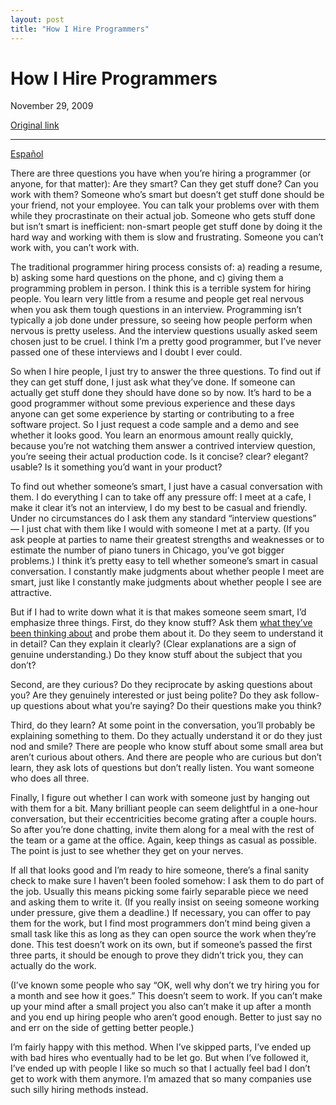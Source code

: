 ```yaml
---
layout: post
title: "How I Hire Programmers"
---
```

How I Hire Programmers
======================

November 29, 2009

[Original link](http://www.aaronsw.com/weblog/hiring)

* * * * *

[Español](http://www.aaronsw.com/weblog/hiring.es)

There are three questions you have when you’re hiring a programmer (or
anyone, for that matter): Are they smart? Can they get stuff done? Can
you work with them? Someone who’s smart but doesn’t get stuff done
should be your friend, not your employee. You can talk your problems
over with them while they procrastinate on their actual job. Someone who
gets stuff done but isn’t smart is inefficient: non-smart people get
stuff done by doing it the hard way and working with them is slow and
frustrating. Someone you can’t work with, you can’t work with.

The traditional programmer hiring process consists of: a) reading a
resume, b) asking some hard questions on the phone, and c) giving them a
programming problem in person. I think this is a terrible system for
hiring people. You learn very little from a resume and people get real
nervous when you ask them tough questions in an interview. Programming
isn’t typically a job done under pressure, so seeing how people perform
when nervous is pretty useless. And the interview questions usually
asked seem chosen just to be cruel. I think I’m a pretty good
programmer, but I’ve never passed one of these interviews and I doubt I
ever could.

So when I hire people, I just try to answer the three questions. To find
out if they can get stuff done, I just ask what they’ve done. If someone
can actually get stuff done they should have done so by now. It’s hard
to be a good programmer without some previous experience and these days
anyone can get some experience by starting or contributing to a free
software project. So I just request a code sample and a demo and see
whether it looks good. You learn an enormous amount really quickly,
because you’re not watching them answer a contrived interview question,
you’re seeing their actual production code. Is it concise? clear?
elegant? usable? Is it something you’d want in your product?

To find out whether someone’s smart, I just have a casual conversation
with them. I do everything I can to take off any pressure off: I meet at
a cafe, I make it clear it’s not an interview, I do my best to be casual
and friendly. Under no circumstances do I ask them any standard
“interview questions” — I just chat with them like I would with someone
I met at a party. (If you ask people at parties to name their greatest
strengths and weaknesses or to estimate the number of piano tuners in
Chicago, you’ve got bigger problems.) I think it’s pretty easy to tell
whether someone’s smart in casual conversation. I constantly make
judgments about whether people I meet are smart, just like I constantly
make judgments about whether people I see are attractive.

But if I had to write down what it is that makes someone seem smart, I’d
emphasize three things. First, do they know stuff? Ask them [what
they’ve been thinking about](http://www.aaronsw.com/weblog/smalltalkq)
and probe them about it. Do they seem to understand it in detail? Can
they explain it clearly? (Clear explanations are a sign of genuine
understanding.) Do they know stuff about the subject that you don’t?

Second, are they curious? Do they reciprocate by asking questions about
you? Are they genuinely interested or just being polite? Do they ask
follow-up questions about what you’re saying? Do their questions make
you think?

Third, do they learn? At some point in the conversation, you’ll probably
be explaining something to them. Do they actually understand it or do
they just nod and smile? There are people who know stuff about some
small area but aren’t curious about others. And there are people who are
curious but don’t learn, they ask lots of questions but don’t really
listen. You want someone who does all three.

Finally, I figure out whether I can work with someone just by hanging
out with them for a bit. Many brilliant people can seem delightful in a
one-hour conversation, but their eccentricities become grating after a
couple hours. So after you’re done chatting, invite them along for a
meal with the rest of the team or a game at the office. Again, keep
things as casual as possible. The point is just to see whether they get
on your nerves.

If all that looks good and I’m ready to hire someone, there’s a final
sanity check to make sure I haven’t been fooled somehow: I ask them to
do part of the job. Usually this means picking some fairly separable
piece we need and asking them to write it. (If you really insist on
seeing someone working under pressure, give them a deadline.) If
necessary, you can offer to pay them for the work, but I find most
programmers don’t mind being given a small task like this as long as
they can open source the work when they’re done. This test doesn’t work
on its own, but if someone’s passed the first three parts, it should be
enough to prove they didn’t trick you, they can actually do the work.

(I’ve known some people who say “OK, well why don’t we try hiring you
for a month and see how it goes.” This doesn’t seem to work. If you
can’t make up your mind after a small project you also can’t make it up
after a month and you end up hiring people who aren’t good enough.
Better to just say no and err on the side of getting better people.)

I’m fairly happy with this method. When I’ve skipped parts, I’ve ended
up with bad hires who eventually had to be let go. But when I’ve
followed it, I’ve ended up with people I like so much so that I actually
feel bad I don’t get to work with them anymore. I’m amazed that so many
companies use such silly hiring methods instead.
